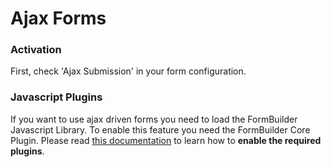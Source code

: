 # Ajax Forms

### Activation
First, check 'Ajax Submission' in your form configuration.

### Javascript Plugins
If you want to use ajax driven forms you need to load the FormBuilder Javascript Library. 
To enable this feature you need the FormBuilder Core Plugin. Please read [this documentation](91_Javascript.md#core-extension) to learn how to **enable the required plugins**.
